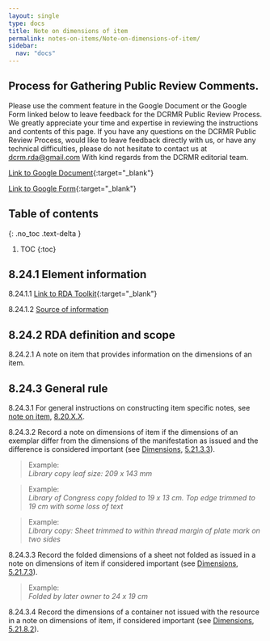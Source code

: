 ```yaml
---
layout: single
type: docs
title: Note on dimensions of item
permalink: notes-on-items/Note-on-dimensions-of-item/
sidebar:
  nav: "docs"
---
```


## Process for Gathering Public Review Comments.
Please use the comment feature in the Google Document or the Google Form linked below to leave feedback for the DCRMR Public Review Process.  We greatly appreciate your time and expertise in reviewing the instructions and contents of this page.  If you have any questions on the DCRMR Public Review Process, would like to leave feedback directly with us, or have any technical difficulties, please do not hesitate to contact us at dcrm.rda@gmail.com  With kind regards from the DCRMR editorial team.

[Link to Google Document](https://docs.google.com/document/u/1/d/12UUOP4_AJ5x6z4MkwFGomAd4d8ONDYGyMO8Qf0rpZd8/edit){:target="_blank"}

[Link to Google Form](https://docs.google.com/forms/d/e/1FAIpQLSdNtJkbY1mngdTcvCoB7zZcpaIuuKHvlbyiidP-QunDy14VcQ/viewform){:target="_blank"}

## Table of contents
{: .no_toc .text-delta }

1. TOC
{:toc}

## 8.24.1 Element information

<a name="8.24.1.1">8.24.1.1</a> [Link to RDA Toolkit](https://beta.rdatoolkit.org/Content?externalId=en-US_ala-0dc4d724-4898-34e3-94d2-4cbb44f77776){:target="_blank"}

<a name="8.24.1.2">8.24.1.2</a> [Source of information](/DCRMR/notes-on-items/)

## 8.24.2 RDA definition and scope

<a name="8.24.2.1">8.24.2.1</a> A note on item that provides information on the dimensions of an item.

## 8.24.3 General rule

<a name="8.24.3.1">8.24.3.1</a> For general instructions on constructing item specific notes, see [note on item](/DCRMR/notes-on-items/Note-on-item), [8.20.X.X](/DCRMR/notes-on-items/Notes-on-item/#8.20.X.X). 

<a name="8.24.3.2">8.24.3.2</a> Record a note on dimensions of item if the dimensions of an exemplar differ from the dimensions of the manifestation as issued and the difference is considered important (see [Dimensions](/DCRMR/phys-desc/Dimensions/), [5.21.3.3](/DCRMR/phys-desc/Dimensions/#5.21.3.3)).

>Example:  
><CITE>Library copy leaf size: 209 x 143 mm</CITE>

>Example:  
> <CITE>Library of Congress copy folded to 19 x 13 cm. Top edge trimmed to 19 cm with some loss of text</CITE>

>Example:  
> <CITE>Library copy: Sheet trimmed to within thread margin of plate mark on two sides</CITE>

<a name="8.24.3.3">8.24.3.3</a> Record the folded dimensions of a sheet not folded as issued in a note on dimensions of item if considered important (see [Dimensions](/DCRMR/phys-desc/Dimensions/), [5.21.7.3](/DCRMR/phys-desc/Dimensions/#5.21.7.3)).

>Example:  
> <CITE>Folded by later owner to 24 x 19 cm</CITE>

<a name="8.24.3.4">8.24.3.4</a> Record the dimensions of a container not issued with the resource in a note on dimensions of item, if considered important (see [Dimensions](/DCRMR/phys-desc/Dimensions/), [5.21.8.2](/DCRMR/phys-desc/Dimensions/#5.21.8.2)).